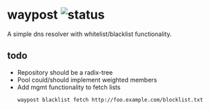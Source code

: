 # waypost ![status](https://travis-ci.org/gregbuehler/waypost.svg?branch=master "travis status")

A simple dns resolver with whitelist/blacklist functionality.


## todo

- Repository should be a radix-tree
- Pool could/should implement weighted members
- Add mgmt functionality to fetch lists
    ```console
    waypost blacklist fetch http://foo.example.com/blocklist.txt
    ```
